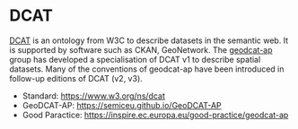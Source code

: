 # DCAT

[DCAT](https://www.w3.org/ns/dcat) is an ontology from W3C to describe datasets in the semantic web. It is supported by software such as CKAN, GeoNetwork.
The [geodcat-ap]() group has developed a specialisation of DCAT v1 to describe spatial datasets. Many of the conventions of geodcat-ap have
been introduced in follow-up editions of DCAT (v2, v3).   

- Standard: https://www.w3.org/ns/dcat
- GeoDCAT-AP: https://semiceu.github.io/GeoDCAT-AP
- Good Paractice: https://inspire.ec.europa.eu/good-practice/geodcat-ap